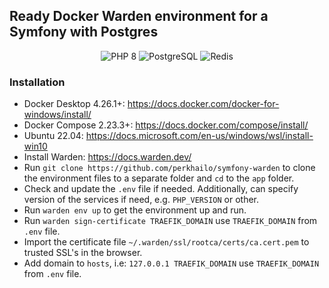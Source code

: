 ## Ready Docker Warden environment for a Symfony with Postgres
<p align="center">
    <img alt="PHP 8" src="https://img.shields.io/badge/PHP-8.x-8892BF?style=for-the-badge&logo=php">
    <img alt="PostgreSQL" src="https://img.shields.io/badge/PostgreSQL-16.x-336791?style=for-the-badge&logo=postgresql&logoColor=white">
    <img alt="Redis" src="https://img.shields.io/badge/Redis-6.x-a51f17?style=for-the-badge&logo=redis&logoColor=white">
</p>

### Installation
- Docker Desktop 4.26.1+: https://docs.docker.com/docker-for-windows/install/
- Docker Compose 2.23.3+: https://docs.docker.com/compose/install/
- Ubuntu 22.04: https://docs.microsoft.com/en-us/windows/wsl/install-win10
- Install Warden: https://docs.warden.dev/
- Run `git clone https://github.com/perkhailo/symfony-warden` to clone the environment files to a separate folder and `cd` to the `app` folder.
- Check and update the `.env` file if needed. Additionally, can specify version of the services if need, e.g. `PHP_VERSION` or other.
- Run `warden env up` to get the environment up and run.
- Run `warden sign-certificate TRAEFIK_DOMAIN` use `TRAEFIK_DOMAIN` from `.env` file.
- Import the certificate file  `~/.warden/ssl/rootca/certs/ca.cert.pem` to trusted SSL's in the browser. 
- Add domain to `hosts`, i.e: `127.0.0.1 TRAEFIK_DOMAIN` use `TRAEFIK_DOMAIN` from `.env` file.
